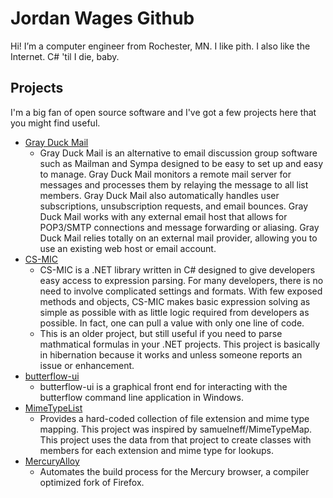 # Jordan Wages Github
Hi! I’m a computer engineer from Rochester, MN. I like pith. I also like the Internet. C# 'til I die, baby.

## Projects
I'm a big fan of open source software and I've got a few projects here that you might find useful.

* [Gray Duck Mail](https://github.com/wagesj45/gray-duck-mail)
  - Gray Duck Mail is an alternative to email discussion group software such as Mailman and Sympa designed to be easy to set up and easy to manage. Gray Duck Mail monitors a remote mail server for messages and processes them by relaying the message to all list members. Gray Duck Mail also automatically handles user subscriptions, unsubscription requests, and email bounces. Gray Duck Mail works with any external email host that allows for POP3/SMTP connections and message forwarding or aliasing. Gray Duck Mail relies totally on an external mail provider, allowing you to use an existing web host or email account.
* [CS-MIC](https://github.com/wagesj45/cs-mic)
  - CS-MIC is a .NET library written in C# designed to give developers easy access to expression parsing. For many developers, there is no need to involve complicated settings and formats. With few exposed methods and objects, CS-MIC makes basic expression solving as simple as possible with as little logic required from developers as possible. In fact, one can pull a value with only one line of code.
  - This is an older project, but still useful if you need to parse mathmatical formulas in your .NET projects. This project is basically in hibernation because it works and unless someone reports an issue or enhancement.
* [butterflow-ui](https://github.com/wagesj45/butterflow-ui)
  - butterflow-ui is a graphical front end for interacting with the butterflow command line application in Windows.
* [MimeTypeList](https://github.com/wagesj45/MimeTypeList)
  - Provides a hard-coded collection of file extension and mime type mapping. This project was inspired by samuelneff/MimeTypeMap. This project uses the data from that project to create classes with members for each extension and mime type for lookups.
* [MercuryAlloy](https://github.com/wagesj45/MimeTypeList)
  - Automates the build process for the Mercury browser, a compiler optimized fork of Firefox.
